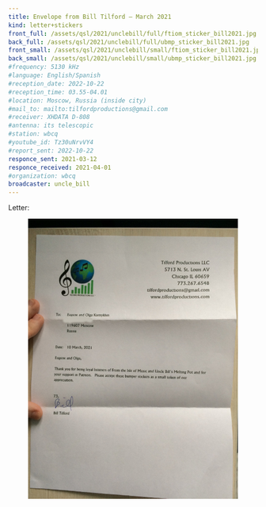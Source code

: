 ```yaml
---
title: Envelope from Bill Tilford — March 2021
kind: letter+stickers
front_full: /assets/qsl/2021/unclebill/full/ftiom_sticker_bill2021.jpg
back_full: /assets/qsl/2021/unclebill/full/ubmp_sticker_bill2021.jpg
front_small: /assets/qsl/2021/unclebill/small/ftiom_sticker_bill2021.jpg
back_small: /assets/qsl/2021/unclebill/small/ubmp_sticker_bill2021.jpg
#frequency: 5130 kHz
#language: English/Spanish
#reception_date: 2022-10-22
#reception_time: 03.55-04.01
#location: Moscow, Russia (inside city)
#mail_to: mailto:tilfordproductions@gmail.com
#receiver: XHDATA D-808
#antenna: its telescopic
#station: wbcq
#youtube_id: Tz30uNrvVY4
#report_sent: 2022-10-22
responce_sent: 2021-03-12
responce_received: 2021-04-01
#organization: wbcq
broadcaster: uncle_bill
---
```


Letter:

<figure>
<a href="/assets/qsl/2021/unclebill/full/letter_bill2021.jpg">
<img src="/assets/qsl/2021/unclebill/small/letter_bill2021.jpg"/>
</a>
</figure>
